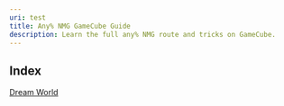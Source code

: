 ```yaml
---
uri: test
title: Any% NMG GameCube Guide
description: Learn the full any% NMG route and tricks on GameCube.
---
```


## Index
[Dream World](./dream-world)
